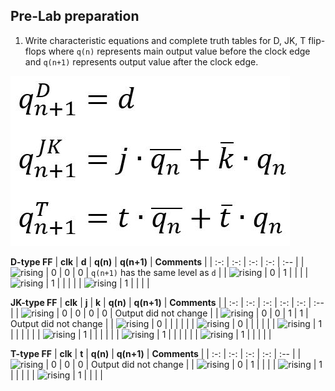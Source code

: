 ## Pre-Lab preparation

1. Write characteristic equations and complete truth tables for D, JK, T flip-flops where `q(n)` represents main output value before the clock edge and `q(n+1)` represents output value after the clock edge.

  ![Characteristic equations](https://github.com/mucha006/digital-electronics-1/blob/main/04-segment/pr_5.JPG)
<!--
https://editor.codecogs.com/
\begin{align*}
    q_{n+1}^D =&~D \\
    q_{n+1}^{JK} =& \\
    q_{n+1}^T =& \\
\end{align*}
-->

   **D-type FF**
   | **clk** | **d** | **q(n)** | **q(n+1)** | **Comments** |
   | :-: | :-: | :-: | :-: | :-- |
   | ![rising](https://github.com/tomas-fryza/digital-electronics-1/blob/master/labs/05-ffs/images/eq_uparrow.png) | 0 | 0 | 0 | `q(n+1)` has the same level as `d` |
   | ![rising](https://github.com/tomas-fryza/digital-electronics-1/blob/master/labs/05-ffs/images/eq_uparrow.png) | 0 | 1 |  |  |
   | ![rising](https://github.com/tomas-fryza/digital-electronics-1/blob/master/labs/05-ffs/images/eq_uparrow.png) | 1 |  |  |  |
   | ![rising](https://github.com/tomas-fryza/digital-electronics-1/blob/master/labs/05-ffs/images/eq_uparrow.png) | 1 |  |  |  |

   **JK-type FF**
   | **clk** | **j** | **k** | **q(n)** | **q(n+1)** | **Comments** |
   | :-: | :-: | :-: | :-: | :-: | :-- |
   | ![rising](https://github.com/tomas-fryza/digital-electronics-1/blob/master/labs/05-ffs/images/eq_uparrow.png) | 0 | 0 | 0 | 0 | Output did not change |
   | ![rising](https://github.com/tomas-fryza/digital-electronics-1/blob/master/labs/05-ffs/images/eq_uparrow.png) | 0 | 0 | 1 | 1 | Output did not change |
   | ![rising](https://github.com/tomas-fryza/digital-electronics-1/blob/master/labs/05-ffs/images/eq_uparrow.png) | 0 |  |  |  |  |
   | ![rising](https://github.com/tomas-fryza/digital-electronics-1/blob/master/labs/05-ffs/images/eq_uparrow.png) | 0 |  |  |  |  |
   | ![rising](https://github.com/tomas-fryza/digital-electronics-1/blob/master/labs/05-ffs/images/eq_uparrow.png) | 1 |  |  |  |  |
   | ![rising](https://github.com/tomas-fryza/digital-electronics-1/blob/master/labs/05-ffs/images/eq_uparrow.png) | 1 |  |  |  |  |
   | ![rising](https://github.com/tomas-fryza/digital-electronics-1/blob/master/labs/05-ffs/images/eq_uparrow.png) | 1 |  |  |  |  |
   | ![rising](https://github.com/tomas-fryza/digital-electronics-1/blob/master/labs/05-ffs/images/eq_uparrow.png) | 1 |  |  |  |  |

   **T-type FF**
   | **clk** | **t** | **q(n)** | **q(n+1)** | **Comments** |
   | :-: | :-: | :-: | :-: | :-- |
   | ![rising](https://github.com/tomas-fryza/digital-electronics-1/blob/master/labs/05-ffs/images/eq_uparrow.png) | 0 | 0 | 0 | Output did not change |
   | ![rising](https://github.com/tomas-fryza/digital-electronics-1/blob/master/labs/05-ffs/images/eq_uparrow.png) | 0 | 1 |  |  |
   | ![rising](https://github.com/tomas-fryza/digital-electronics-1/blob/master/labs/05-ffs/images/eq_uparrow.png) | 1 |  |  |  |
   | ![rising](https://github.com/tomas-fryza/digital-electronics-1/blob/master/labs/05-ffs/images/eq_uparrow.png) | 1 |  |  |  |

<a name="part1"></a>

